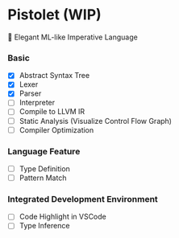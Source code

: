 # Pistolet (WIP)

🔫 Elegant ML-like Imperative Language

### Basic

- [x] Abstract Syntax Tree
- [x] Lexer
- [x] Parser
- [ ] Interpreter
- [ ] Compile to LLVM IR
- [ ] Static Analysis (Visualize Control Flow Graph)
- [ ] Compiler Optimization

### Language Feature

- [ ] Type Definition
- [ ] Pattern Match

### Integrated Development Environment

- [ ] Code Highlight in VSCode
- [ ] Type Inference
